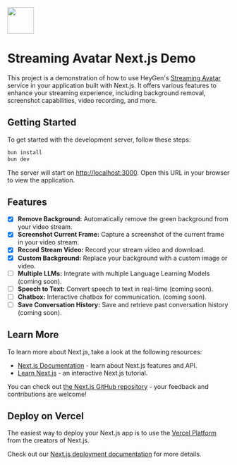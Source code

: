 <img src="https://github.com/agmmnn/streaming-avatar-nextjs-starter/assets/16024979/ba6173db-2d12-4c04-a269-19d3c3e5d0a7" height="60"/>

# Streaming Avatar Next.js Demo

This project is a demonstration of how to use HeyGen's [Streaming Avatar](https://docs.heygen.com/docs/streaming-avatars-api) service in your application built with Next.js. It offers various features to enhance your streaming experience, including background removal, screenshot capabilities, video recording, and more.

## Getting Started

To get started with the development server, follow these steps:

```bash
bun install
bun dev
```

The server will start on [http://localhost:3000](http://localhost:3000). Open this URL in your browser to view the application.

## Features

- [x] **Remove Background:** Automatically remove the green background from your video stream.
- [x] **Screenshot Current Frame:** Capture a screenshot of the current frame in your video stream.
- [x] **Record Stream Video:** Record your stream video and download.
- [x] **Custom Background:** Replace your background with a custom image or video.
- [ ] **Multiple LLMs:** Integrate with multiple Language Learning Models (coming soon).
- [ ] **Speech to Text:** Convert speech to text in real-time (coming soon).
- [ ] **Chatbox:** Interactive chatbox for communication. (coming soon).
- [ ] **Save Conversation History:** Save and retrieve past conversation history (coming soon).

## Learn More

To learn more about Next.js, take a look at the following resources:

- [Next.js Documentation](https://nextjs.org/docs) - learn about Next.js features and API.
- [Learn Next.js](https://nextjs.org/learn) - an interactive Next.js tutorial.

You can check out [the Next.js GitHub repository](https://github.com/vercel/next.js/) - your feedback and contributions are welcome!

## Deploy on Vercel

The easiest way to deploy your Next.js app is to use the [Vercel Platform](https://vercel.com/new?utm_medium=default-template&filter=next.js&utm_source=create-next-app&utm_campaign=create-next-app-readme) from the creators of Next.js.

Check out our [Next.js deployment documentation](https://nextjs.org/docs/deployment) for more details.

